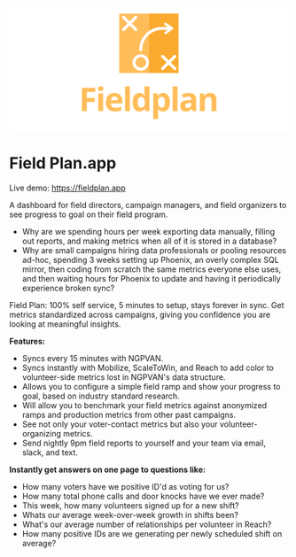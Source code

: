 ![Logo](public/img/FP-Logo-White.svg)

# Field Plan.app

Live demo: https://fieldplan.app

A dashboard for field directors, campaign managers, and field organizers to see progress to goal on their field program.

- Why are we spending hours per week exporting data manually, filling out reports, and making metrics when all of it is stored in a database?
- Why are small campaigns hiring data professionals or pooling resources ad-hoc, spending 3 weeks setting up Phoenix, an overly complex SQL mirror, then coding from scratch the same metrics everyone else uses, and then waiting hours for Phoenix to update and having it periodically experience broken sync?

Field Plan: 100% self service, 5 minutes to setup, stays forever in sync. Get metrics standardized across campaigns, giving you confidence you are looking at meaningful insights.

**Features:**

- Syncs every 15 minutes with NGPVAN.
- Syncs instantly with Mobilize, ScaleToWin, and Reach to add color to volunteer-side metrics lost in NGPVAN's data structure.
- Allows you to configure a simple field ramp and show your progress to goal, based on industry standard research.
- Will allow you to benchmark your field metrics against anonymized ramps and production metrics from other past campaigns.
- See not only your voter-contact metrics but also your volunteer-organizing metrics.
- Send nightly 9pm field reports to yourself and your team via email, slack, and text.

**Instantly get answers on one page to questions like:**

- How many voters have we positive ID'd as voting for us?
- How many total phone calls and door knocks have we ever made?
- This week, how many volunteers signed up for a new shift?
- Whats our average week-over-week growth in shifts been?
- What's our average number of relationships per volunteer in Reach?
- How many positive IDs are we generating per newly scheduled shift on average?
